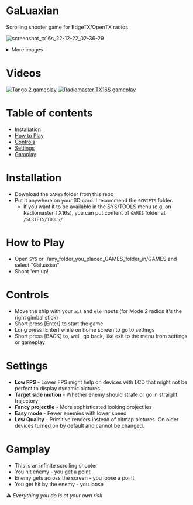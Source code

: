# GaLuaxian
Scrolling shooter game for EdgeTX/OpenTX radios

![screenshot_tx16s_22-12-22_02-36-29](https://user-images.githubusercontent.com/61071739/209030304-fdbe57f4-a00b-4b88-865b-a8810ada9dd1.png)

<details>
  <summary>More images</summary>

|Modern radios|Older radios|
|---|---|
|![screenshot_tx16s_22-12-22_02-32-40](https://user-images.githubusercontent.com/61071739/209030311-f39def84-f7fe-4f33-b1ae-4bf86ad3efd6.png)|![screenshot_x7_22-12-22_02-52-48](https://user-images.githubusercontent.com/61071739/209031393-089fd118-8d46-4912-9b01-c5c66882268e.png)|
|![screenshot_tx16s_22-12-22_02-36-29](https://user-images.githubusercontent.com/61071739/209030304-fdbe57f4-a00b-4b88-865b-a8810ada9dd1.png)|![screenshot_x7access_22-12-22_02-22-56](https://user-images.githubusercontent.com/61071739/209030458-455f44ae-3d48-488b-9f82-07bc89121f5c.png)|
|![screenshot_tx16s_22-12-22_02-36-17](https://user-images.githubusercontent.com/61071739/209030420-094bfaae-d653-4a44-b9b8-5a77e8d2868c.png)|![screenshot_x7access_22-12-22_02-22-50](https://user-images.githubusercontent.com/61071739/209030446-8c0ccbb9-aa7f-4003-a3e6-77c79dda545e.png)|

</details>

# Videos
[![Tango 2 gameplay](https://img.youtube.com/vi/AjwMtNkSNuo/0.jpg)](https://www.youtube.com/watch?v=AjwMtNkSNuo)
[![Radiomaster TX16S gameplay](https://img.youtube.com/vi/VeerjjExnzo/0.jpg)](https://www.youtube.com/watch?v=VeerjjExnzo)

# Table of contents

- [Installation](#installation)
- [How to Play](#how-to-play)
- [Controls](#controls)
- [Settings](#settings)
- [Gamplay](#gamplay)

# Installation

- Download the `GAMES` folder from this repo
- Put it anywhere on your SD card. I recommend the `SCRIPTS` folder.
  - If you want it to be available in the SYS/TOOLS menu (e.g. on Radiomaster TX16s), you can put content of `GAMES` folder at `/SCRIPTS/TOOLS/`

# How to Play

- Open `SYS` or `/any_folder_you_placed_GAMES_folder_in/GAMES and select "Galuaxian"
- Shoot 'em up!

# Controls

- Move the ship with your `ail` and `ele` inputs (for Mode 2 radios it's the right gimbal stick)
- Short press [Enter] to start the game
- Long press [Enter] while on home screen to go to settings
- Short press [BACK] to, well, go back, like exit to the menu from settings or gameplay

# Settings
- **Low FPS** - Lower FPS might help on devices with LCD that might not be perfect to display dynamic pictures
- **Target side motion** - Whether enemy should strafe or go in straight trajectory
- **Fancy projectile** - More sophisticated looking projectiles
- **Easy mode** - Fewer enemies with lower speed
- **Low Quality** - Primitive renders instead of bitmap pictures. On older devices turned on by default and cannot be changed.

# Gamplay
- This is an infinite scrolling shooter
- You hit enemy - you get a point
- Enemy gets across the screen - you loose a point
- You get hit by the enemy - you loose


:warning: _Everything you do is at your own risk_
